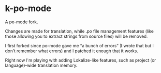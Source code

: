 # k-po-mode

A po-mode fork.

Changes are made for translation, while .po file management features (like those allowing you to extract strings from source files) will be removed.

I first forked since po-mode gave me “a bunch of errors” (I wrote that but I don't remember what errors) and I patched it enough that it works.

Right now I'm playing with adding Lokalize-like features, such as project (or language)-wide translation memory.
